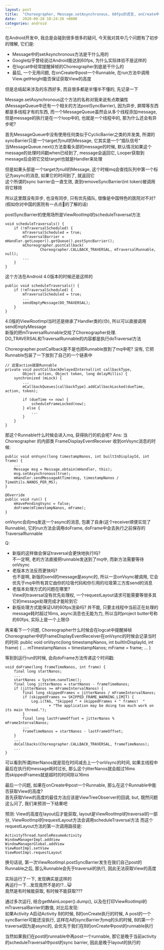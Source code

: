 ```yaml
---
layout: post
title:  "Choreographer, Message.setAsynchronous, 60fps的谎言, onCreate中post一个Runnable能否获取View的高度, 以及中国特色社会主义的优越性"
date:   2020-09-28 18:24:26 +0800
categories: android
---
```


在Android开发中, 我总是会碰到很多很多的疑问, 今天我对其中几个问题有了初步的理解, 它们是:
  * Message中的setAsynchronous方法是干什么用的
  * Google似乎曾经说过Android能达到60fps, 为什么实际体验不是这样的
  * 在logcat中经常提醒掉帧的Choreographer到底是干什么的 
  * 最后, 一个无用问题, 在onCreate中post一个Runnable, 在run方法中调用View.getHeight能否保证获取View的高度

但是总结起来涉及的东西好多, 而且很多都是半懂半不懂的, 先记录一下



Message.setAsynchronous这个方法的名称对我来说有点欺骗性(MessageQueue中还有一个相关的方法postSyncBarrier), 因为异步, 屏障等东西都是多线程才有的东西, 而一个MessageQueue虽然会从多个线程添加message, 但是message的执行是在一个loop中的, 也就是一个线程中的, 那为什么还会有异步呢?

首先MessageQueue中没有使用任何类似于CyclicBarrier之类的并发类, 所谓的syncBarrier只是一个target为null的Message, 它其实是一个”插队信号“  
当MessageQueue.next()方法查看头部的message的时候, 默认情况如果这个message的处理时间戳when已经到了, message会返回它, Looper获取到message后会把它交给target也就是Handler来处理

但是如果头部是一个target为null的Message, 这个时候mq会查找队列中第一个标记为async的消息, 如果它的时间到了, 就返回它  
这个所谓的sync barrier会一直生效, 直到removeSyncBarrier(int token)被调用将它移除

所以这里既没有异步, 也没有同步, 只有优先插队, 很像是中国特色的医院对不对? (假如你对中国的医院有一点点🤏的了解的话)

postSyncBarrier的使用场所是ViewRootImpl的scheduleTraversal方法

    void scheduleTraversals() {
        if (!mTraversalScheduled) {
            mTraversalScheduled = true;
            mTraversalBarrier = mHandler.getLooper().getQueue().postSyncBarrier();
            mChoreographer.postCallback(
                    Choreographer.CALLBACK_TRAVERSAL, mTraversalRunnable, null);
            ...
        }
    }
  
这个方法在Android 4.0版本的时候还是这样的

    public void scheduleTraversals() {
        if (!mTraversalScheduled) {
            mTraversalScheduled = true;
            ...
            sendEmptyMessage(DO_TRAVERSAL);
        }
    }

4.0版的ViewRootImpl当时还是继承了Handler类的(😓), 所以可以直接调用sendEmptyMessage  
新版的把mTraversalRunnable交给了Choreographer处理.  
DO_TRAVERSAL和TraversalRunnable的内容都是执行doTraversal方法

Choreographer.postCallback是不是也把Runnable放到了mq中呢? 没有, 它把Runnable包装了一下放到了自己的一个链表中

    // 这里action就是Runnable
    private void postCallbackDelayedInternal(int callbackType,
            Object action, Object token, long delayMillis) {
        synchronized (mLock) {
            ...
            mCallbackQueues[callbackType].addCallbackLocked(dueTime, action, token);

            if (dueTime <= now) {
                scheduleFrameLocked(now);
            } else {
                ...
            }
        }
    }

那这个Runnable什么时候会进入mq, 获得执行的机会呢?
Ans: 当 Choreographer 的内部类 FrameDisplayEventReceiver 收到onVsync消息的时候:

    public void onVsync(long timestampNanos, int builtInDisplayId, int frame) {
        ...
        Message msg = Message.obtain(mHandler, this);
        msg.setAsynchronous(true);
        mHandler.sendMessageAtTime(msg, timestampNanos / TimeUtils.NANOS_PER_MS);
    }

    @Override
    public void run() {
        mHavePendingVsync = false;
        doFrame(mTimestampNanos, mFrame);
    }

onVsync会向mq发送一个async的消息, 包裹了自身(这个receiver顺便实现了Runnable), 它的run方法会调用doFrame, doFrame中会去执行之前保存的TraversalRunnable

Q:
  * 新版的这样做会保证traversal会更快地执行吗?   
    不一定啊, 老的方法直接把runnable发送到了mq中, 而新方法需要等待onVsync
  * 老版本方法反而更快吗?  
    也不是啊, 新版的send的message是async的, 所以一旦onVsync被调用, 它会优先于mq中所有其它由你的垃圾代码和你引用的垃圾第三方库send的消息
  * 老版本处理方式的问题在哪里?  
    View的traversal没有优先处理权, 一个requestLayout请求可能需要等很多其它的message处理完成才能轮到它
  * 新版处理方式能保证UI的60fps渲染吗?
    并不能, 只要主线程中当前正在处理的message耗时超过16ms, async消息也无能为力, 所以当时project butter号称的60fps, 实际上是一个上限😓


再来看下一个问题, Choreographer什么时候会在logcat中提醒掉帧  
Choreographer中的FrameDisplayEventReceiver在onVsync的时候会记录当时的时间:
    public void onVsync(long timestampNanos, int builtInDisplayId, int frame) {
        ...
        mTimestampNanos = timestampNanos;
        mFrame = frame;
        ...
    }

等到到运行run的时候, 会向doFrame方法传递这个时间戳:

    void doFrame(long frameTimeNanos, int frame) {
        final long startNanos;
        ...
        startNanos = System.nanoTime();
        final long jitterNanos = startNanos - frameTimeNanos;
        if (jitterNanos >= mFrameIntervalNanos) {
            final long skippedFrames = jitterNanos / mFrameIntervalNanos;
            if (skippedFrames >= SKIPPED_FRAME_WARNING_LIMIT) {
                Log.i(TAG, "Skipped " + skippedFrames + " frames!  "
                        + "The application may be doing too much work on its main thread.");
            }
            final long lastFrameOffset = jitterNanos % mFrameIntervalNanos;
            ...
            frameTimeNanos = startNanos - lastFrameOffset;
        }
        ...
        doCallbacks(Choreographer.CALLBACK_TRAVERSAL, frameTimeNanos);
        ...
    }

可以看到所谓jitterNanos就是现在时间减去上一个onVsync的时间, 如果主线程中最后在执行的message耗时过长, 那么这个jitterNanos就会超过16ms  
而skippedFrames就是超时的时间除以16ms

最后一个问题, 如果在onCreate中post一个Runnable, 那么在这个Runnable中能否获取View的高度?  
首先获取View的高度的最佳方法应该是ViewTreeObserver的回调, but, 既然问题这么问了, 我们来预测一下结果吧

预测: View的高度在layout后才能获取, layout是ViewRootImpl的traversal的一部分, ViewRootImpl的requestLayout方法会调用scheduleTraversal方法
而这个requestLayout方法的第一次调用路径是:

    ActivityThread.handleResumeActivity
    WindowManagerImpl.addView
    WindowManagerGlobal.addView
    ViewRootImpl.setView
    ViewRootImpl.requestLayout

换句话说, 第一次ViewRootImpl.postSyncBarrier发生在我们自己post的Runnable之后, 那么Runnable会先于traversal的执行, 因此无法获取View的高度

实际运行了一下, 发现确实是这样的  
再运行一下...发现竟然不是的!?...😺  
竟然是有时候能获取, 有时候不能获取???

通过多次运行, 结合getMainLooper().dump(), 以及在打印ViewRootImpl的mTraversalBarrier的数值, 对比后发现:  
如果Activity A启动Activity B的时候, B的onCreate执行的时候, A post的一个syncBarrier可能还没执行, 这样在A的syncBarrier为mq的头的时候, B的第一个traversal因为是async的, 会优先于我们在B的onCreate中post的runnable执行

当然如果我们在post的runnable中再post一个runnable, 那它是晚于当前activity的scheduleTraversal中post的sync barrier, 因此是晚于layout的执行的






